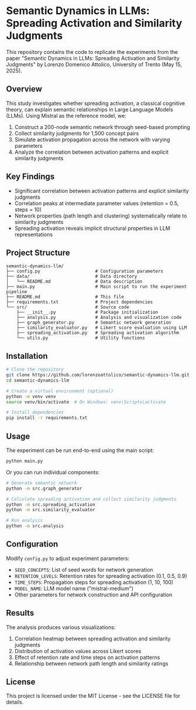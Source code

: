 # Semantic Dynamics in LLMs: Spreading Activation and Similarity Judgments

This repository contains the code to replicate the experiments from the paper "Semantic Dynamics in LLMs: Spreading Activation and Similarity Judgments" by Lorenzo Domenico Attolico, University of Trento (May 15, 2025).

## Overview

This study investigates whether spreading activation, a classical cognitive theory, can explain semantic relationships in Large Language Models (LLMs). Using Mistral as the reference model, we:

1. Construct a 200-node semantic network through seed-based prompting
2. Collect similarity judgments for 1,500 concept pairs
3. Simulate activation propagation across the network with varying parameters
4. Analyze the correlation between activation patterns and explicit similarity judgments

## Key Findings

- Significant correlation between activation patterns and explicit similarity judgments
- Correlation peaks at intermediate parameter values (retention = 0.5, steps = 10)
- Network properties (path length and clustering) systematically relate to similarity judgments
- Spreading activation reveals implicit structural properties in LLM representations

## Project Structure

```
semantic-dynamics-llm/
├── config.py                     # Configuration parameters
├── data/                         # Data directory
│   └── README.md                 # Data description
├── main.py                       # Main script to run the experiment pipeline
├── README.md                     # This file
├── requirements.txt              # Project dependencies
└── src/                          # Source code
    ├── __init__.py               # Package initialization
    ├── analysis.py               # Analysis and visualization code
    ├── graph_generator.py        # Semantic network generation
    ├── similarity_evaluator.py   # Likert score evaluation using LLM
    ├── spreading_activation.py   # Spreading activation algorithm
    └── utils.py                  # Utility functions
```

## Installation

```bash
# Clone the repository
git clone https://github.com/lorenzoattolico/semantic-dynamics-llm.git
cd semantic-dynamics-llm

# Create a virtual environment (optional)
python -m venv venv
source venv/bin/activate  # On Windows: venv\Scripts\activate

# Install dependencies
pip install -r requirements.txt
```

## Usage

The experiment can be run end-to-end using the main script:

```bash
python main.py
```

Or you can run individual components:

```bash
# Generate semantic network
python -m src.graph_generator

# Calculate spreading activation and collect similarity judgments
python -m src.spreading_activation
python -m src.similarity_evaluator

# Run analysis
python -m src.analysis
```

## Configuration

Modify `config.py` to adjust experiment parameters:

- `SEED_CONCEPTS`: List of seed words for network generation
- `RETENTION_LEVELS`: Retention rates for spreading activation (0.1, 0.5, 0.9)
- `TIME_STEPS`: Propagation steps for spreading activation (1, 10, 100)
- `MODEL_NAME`: LLM model name ("mistral-medium")
- Other parameters for network construction and API configuration

## Results

The analysis produces various visualizations:

1. Correlation heatmap between spreading activation and similarity judgments
2. Distribution of activation values across Likert scores
3. Effect of retention rate and time steps on activation patterns
4. Relationship between network path length and similarity ratings


## License

This project is licensed under the MIT License - see the LICENSE file for details.
